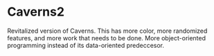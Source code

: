 # Caverns2
Revitalized version of Caverns. This has more color, more randomized features, and more work that needs to be done. More object-oriented programming instead of its data-oriented predeccesor.
